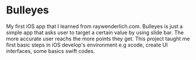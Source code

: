# Bulleyes

My first iOS app that I learned from raywenderlich.com. Bulleyes is just a simple app that asks user to target a certain value by using slide bar. The more accurate user reachs the more points they get. This project taught me first basic steps in iOS develop's environment e.g xcode, create UI interfaces, some basics swift codes.

